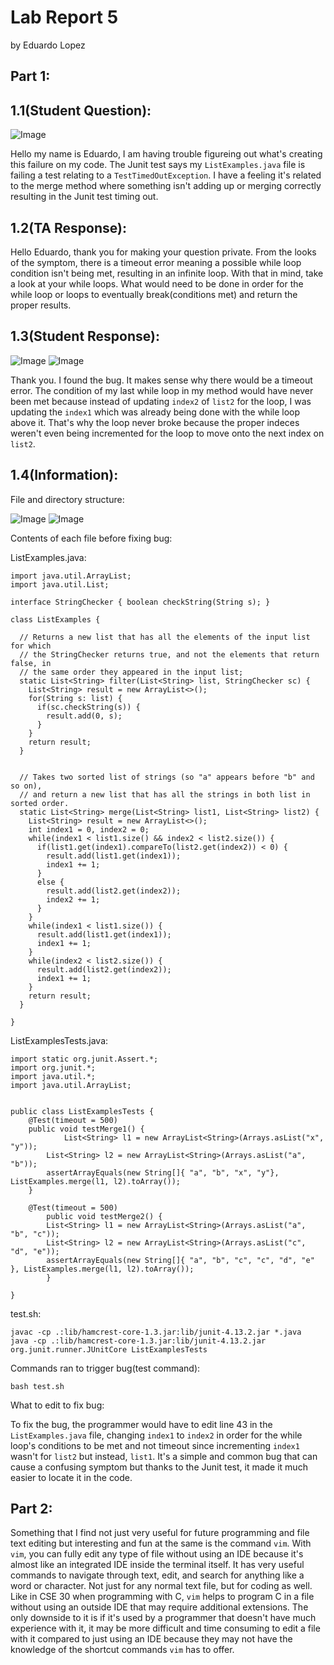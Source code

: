 # **Lab Report 5**
by Eduardo Lopez

## Part 1:
## 1.1(Student Question): 
![Image](image1.1.png)

Hello my name is Eduardo, I am having trouble figureing out what's creating this failure on my code. The Junit test says my ```ListExamples.java``` file is failing a test relating to a ```TestTimedOutException```. I have a feeling it's related to the merge method where something isn't adding up or merging correctly resulting in the Junit test timing out. 

## 1.2(TA Response):
Hello Eduardo, thank you for making your question private. From the looks of the symptom, there is a timeout error meaning a possible while loop condition isn't being met, resulting in an infinite loop. With that in mind, take a look at your while loops. What would need to be done in order for the while loop or loops to eventually break(conditions met) and return the proper results.

## 1.3(Student Response):
![Image](image1.22.png)
![Image](image1.3.png)

Thank you. I found the bug. It makes sense why there would be a timeout error. The condition of my last while loop in my method would have never been met because instead of updating ```index2``` of ```list2``` for the loop, I was updating the ```index1``` which was already being done with the while loop above it. That's why the loop never broke because the proper indeces weren't even being incremented for the loop to move onto the next index on ```list2```. 

## 1.4(Information):

File and directory structure:

![Image](image1.5.png)
![Image](image1.4.png)

Contents of each file before fixing bug:

ListExamples.java:
```
import java.util.ArrayList;
import java.util.List;

interface StringChecker { boolean checkString(String s); }

class ListExamples {

  // Returns a new list that has all the elements of the input list for which
  // the StringChecker returns true, and not the elements that return false, in
  // the same order they appeared in the input list;
  static List<String> filter(List<String> list, StringChecker sc) {
    List<String> result = new ArrayList<>();
    for(String s: list) {
      if(sc.checkString(s)) {
        result.add(0, s);
      }
    }
    return result;
  }


  // Takes two sorted list of strings (so "a" appears before "b" and so on),
  // and return a new list that has all the strings in both list in sorted order.
  static List<String> merge(List<String> list1, List<String> list2) {
    List<String> result = new ArrayList<>();
    int index1 = 0, index2 = 0;
    while(index1 < list1.size() && index2 < list2.size()) {
      if(list1.get(index1).compareTo(list2.get(index2)) < 0) {
        result.add(list1.get(index1));
        index1 += 1;
      }
      else {
        result.add(list2.get(index2));
        index2 += 1;
      }
    }
    while(index1 < list1.size()) {
      result.add(list1.get(index1));
      index1 += 1;
    }
    while(index2 < list2.size()) {
      result.add(list2.get(index2));
      index1 += 1;
    }
    return result;
  }

}
```

ListExamplesTests.java:
```
import static org.junit.Assert.*;
import org.junit.*;
import java.util.*;
import java.util.ArrayList;


public class ListExamplesTests {
	@Test(timeout = 500)
	public void testMerge1() {
    		List<String> l1 = new ArrayList<String>(Arrays.asList("x", "y"));
		List<String> l2 = new ArrayList<String>(Arrays.asList("a", "b"));
		assertArrayEquals(new String[]{ "a", "b", "x", "y"}, ListExamples.merge(l1, l2).toArray());
	}
	
	@Test(timeout = 500)
        public void testMerge2() {
		List<String> l1 = new ArrayList<String>(Arrays.asList("a", "b", "c"));
		List<String> l2 = new ArrayList<String>(Arrays.asList("c", "d", "e"));
		assertArrayEquals(new String[]{ "a", "b", "c", "c", "d", "e" }, ListExamples.merge(l1, l2).toArray());
        }

}
```

test.sh:
```
javac -cp .:lib/hamcrest-core-1.3.jar:lib/junit-4.13.2.jar *.java
java -cp .:lib/hamcrest-core-1.3.jar:lib/junit-4.13.2.jar org.junit.runner.JUnitCore ListExamplesTests
```

Commands ran to trigger bug(test command):
```
bash test.sh
```

What to edit to fix bug:

To fix the bug, the programmer would have to edit line 43 in the ```ListExamples.java``` file, changing ```index1``` to ```index2``` in order for the while loop's conditions to be met and not timeout since incrementing ```index1``` wasn't for ```list2``` but instead, ```list1```. It's a simple and common bug that can cause a confusing symptom but thanks to the Junit test, it made it much easier to locate it in the code. 

## Part 2:
Something that I find not just very useful for future programming and file text editing but interesting and fun at the same is the command ```vim```. With ```vim```, you can fully edit any type of file without using an IDE because it's almost like an integrated IDE inside the terminal itself. It has very useful commands to navigate through text, edit, and search for anything like a word or character. Not just for any normal text file, but for coding as well. Like in CSE 30 when programming with C, ```vim``` helps to program C in a file without using an outside IDE that may require additional extensions. The only downside to it is if it's used by a programmer that doesn't have much experience with it, it may be more difficult and time consuming to edit a file with it compared to just using an IDE because they may not have the knowledge of the shortcut commands ```vim``` has to offer.
